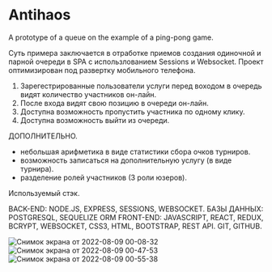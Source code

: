# Antihaos
А prototype of a queue on the example of a ping-pong game.

Суть примера заключается в отработке приемов создания одиночной и парной очереди в SPA с использлованием Sessions и Websocket.
Проект оптимизирован под развертку мобильного телефона. 

1. Зарегестрированные пользователи услуги перед воходом в очередь видят количество участников он-лайн.
2. После входа видят свою позицию в очереди он-лайн. 
3. Доступна возможность пропустить участника по одному клику. 
4. Доступна возможность выйти из очереди.

ДОПОЛНИТЕЛЬНО.
+ небольшая арифметика в виде статистики сбора очков турниров.
+ возможность записаться на дополнительную услугу (в виде турнира).
+ разделение ролей участников (3 роли юзеров).

Используемый стэк.

BACK-END: NODE.JS, EXPRESS, SESSIONS, WEBSOCKET.
БАЗЫ ДАННЫХ: POSTGRESQL, SEQUELIZE ORM
FRONT-END: JAVASCRIPT, REACT, REDUX, BCRYPT,
WEBSOCKET, CSS3, HTML, BOOTSTRAP, REST API.
GIT, GITHUB.

![Снимок экрана от 2022-08-09 00-08-32](https://user-images.githubusercontent.com/101925640/183520012-2d213735-446b-4b9c-b417-78592e5f7efc.png)
![Снимок экрана от 2022-08-09 00-47-53](https://user-images.githubusercontent.com/101925640/183520636-481182ce-6383-4bc7-91ea-1002bfdf2095.png)
![Снимок экрана от 2022-08-09 00-55-38](https://user-images.githubusercontent.com/101925640/183521469-cd867827-6b2a-42a1-a5a3-50600edb731c.png)

